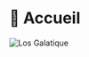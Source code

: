 # 🏢 Accueil

![Los Galatique](https://media.discordapp.net/attachments/1051972652249661467/1343684533655965788/7d751a35-63e4-43a7-8ec0-27eeaf19d578.jpg?ex=67cd547d&is=67cc02fd&hm=bfe44a6084c43bcb373309c89852f23276885bedef0029bf491ea61821f85962&=&format=webp&width=1269&height=960)
